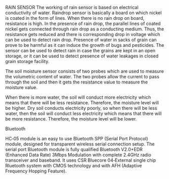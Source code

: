 RAIN SENSOR
The working of rain sensor is based on electrical conductivity of water. Raindrop sensor is basically a board on which nickel is coated in the form of lines. When there is no rain drop on board, resistance is high. In the presence of rain drop, the parallel lines of coated nickel gets connected through rain drop as a conducting medium. Thus, the resistance gets reduced and there is corresponding drop in voltage which can be used to detect rain drop. 
Presence of water in sacks of grain can prove to be harmful as it can induce the growth of bugs and pesticides. The sensor can be used to detect rain in case the grains are kept in an open storage, or it can be used to detect presence of water leakages in closed grain storage facility.


The soil moisture sensor consists of two probes which are used to measure the volumetric content of water. The two probes allow the current to pass through the soil and then it gets the resistance value to measure the moisture value.

When there is more water, the soil will conduct more electricity which means that there will be less resistance. Therefore, the moisture level will be higher. Dry soil conducts electricity poorly, so when there will be less water, then the soil will conduct less electricity which means that there will be more resistance. Therefore, the moisture level will be lower.

Bluetooth

HC‐05 module is an easy to use Bluetooth SPP (Serial Port Protocol) module, designed for transparent wireless serial connection setup. The serial port Bluetooth module is fully qualified Bluetooth V2.0+EDR (Enhanced Data Rate) 3Mbps Modulation with complete 2.4GHz radio transceiver and baseband. It uses CSR Bluecore 04‐External single chip Rluetooth system with CMOS technology and with AFH (Adaptive Frequency Hopping Feature). 

